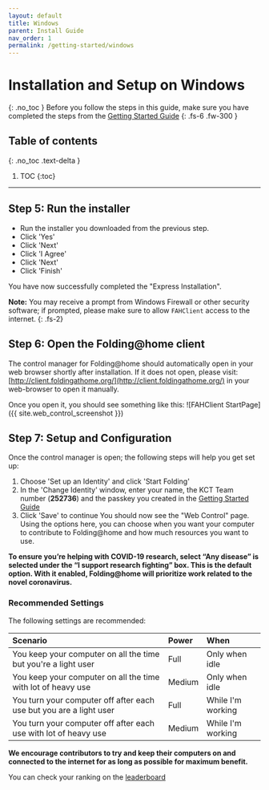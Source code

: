 ```yaml
---
layout: default
title: Windows
parent: Install Guide
nav_order: 1
permalink: /getting-started/windows
---
```

# Installation and Setup on Windows
{: .no_toc }
Before you follow the steps in this guide, make sure you have completed the steps from the [Getting Started Guide](/getting-started)
{: .fs-6 .fw-300 }

## Table of contents
{: .no_toc .text-delta }

1. TOC
{:toc}
---

## Step 5: Run the installer
- Run the installer you downloaded from the previous step.
- Click 'Yes'
- Click 'Next'
- Click 'I Agree'
- Click 'Next'
- Click 'Finish'

You have now successfully completed the "Express Installation".

**Note:** You may receive a prompt from Windows Firewall or other security software; if prompted, please make sure to allow `FAHClient` access to the internet.
{: .fs-2}

## Step 6: Open the Folding@home client
The control manager for Folding@home should automatically open in your web browser shortly after installation.
If it does not open, please visit: [http://client.foldingathome.org/](http://client.foldingathome.org/) in your web-browser to open it manually.

Once you open it, you should see something like this:
![FAHClient StartPage]({{ site.web_control_screenshot }})

## Step 7: Setup and Configuration
Once the control manager is open; the following steps will help you get set up:
1. Choose 'Set up an Identity' and click 'Start Folding'
2. In the 'Change Identity' window, enter your name, the KCT Team number (**252736**) and the passkey you created in the [Getting Started Guide](/getting-started)
3. Click 'Save' to continue
You should now see the "Web Control" page. Using the options here, you can choose when you want your computer to contribute to Folding@home and how much resources you want to use.  

**To ensure you’re helping with COVID-19 research, select “Any disease” is selected under the “I support research fighting” box. This is the default option. With it enabled, Folding@home will prioritize work related to the novel coronavirus.**

### Recommended Settings
The following settings are recommended:

| Scenario                                                           | Power  | When              |
|:-------------------------------------------------------------------|:-------|:------------------|
| You keep your computer on all the time but you're a light user     | Full   | Only when idle    |
| You keep your computer on all the time with lot of heavy use       | Medium | Only when idle    |
| You turn your computer off after each use but you are a light user | Full   | While I'm working |
| You turn your computer off after each use with lot of heavy use    | Medium | While I'm working |

**We encourage contributors to try and keep their computers on and connected to the internet for as long as possible for maximum benefit.**

You can check your ranking on the [leaderboard](/stats)
